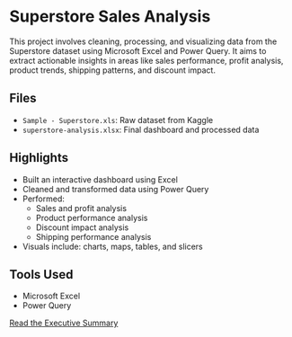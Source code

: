 # Superstore Sales Analysis

This project involves cleaning, processing, and visualizing data from the Superstore dataset using Microsoft Excel and Power Query. It aims to extract actionable insights in areas like sales performance, profit analysis, product trends, shipping patterns, and discount impact. 

## Files

- `Sample - Superstore.xls`: Raw dataset from Kaggle
- `superstore-analysis.xlsx`: Final dashboard and processed data

## Highlights

- Built an interactive dashboard using Excel
- Cleaned and transformed data using Power Query
- Performed:
  - Sales and profit analysis
  - Product performance analysis
  - Discount impact analysis
  - Shipping performance analysis
- Visuals include: charts, maps, tables, and slicers

## Tools Used

- Microsoft Excel
- Power Query

[Read the Executive Summary](EXECUTIVE_SUMMARY.md)
